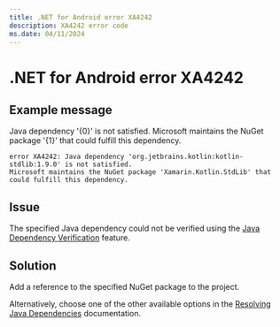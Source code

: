 ```yaml
---
title: .NET for Android error XA4242
description: XA4242 error code
ms.date: 04/11/2024
---
```

# .NET for Android error XA4242

## Example message

Java dependency '{0}' is not satisfied. Microsoft maintains the NuGet package '{1}' that could fulfill this dependency.

```
error XA4242: Java dependency 'org.jetbrains.kotlin:kotlin-stdlib:1.9.0' is not satisfied.
Microsoft maintains the NuGet package 'Xamarin.Kotlin.StdLib' that could fulfill this dependency.
```

## Issue

The specified Java dependency could not be verified using the
[Java Dependency Verification](../binding-libs/advanced-concepts/java-dependency-verification.md)
feature.

## Solution

Add a reference to the specified NuGet package to the project.

Alternatively, choose one of the other available options in the
[Resolving Java Dependencies](../binding-libs/advanced-concepts/resolving-java-dependencies.md)
documentation.
